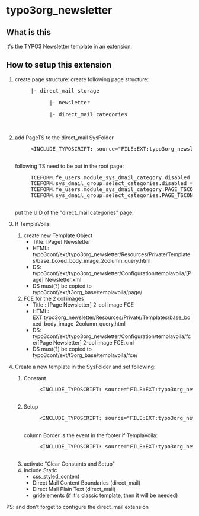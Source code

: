 typo3org_newsletter
==================

What is this
------------

it's the TYPO3 Newsletter template in an extension.


How to setup this extension
---------------------------

1. create page structure:
	create following page structure:
	<pre>
		|- direct_mail storage<br />
		&nbsp;&nbsp;	|- newsletter<br />
		&nbsp;&nbsp;	|- direct_mail categories<br />
	</pre>

2. add PageTS to the direct_mail SysFolder
	<pre>
		&lt;INCLUDE_TYPOSCRIPT: source="FILE:EXT:typo3org_newsletter/Configuration/TypoScript/page-ts/newsletter.txt"&gt;
	</pre>
	following TS need to be put in the root page:
	<pre>
		TCEFORM.fe_users.module_sys_dmail_category.disabled = 0
		TCEFORM.sys_dmail_group.select_categories.disabled = 0
		TCEFORM.fe_users.module_sys_dmail_category.PAGE_TSCONFIG_IDLIST = XYZ
		TCEFORM.sys_dmail_group.select_categories.PAGE_TSCONFIG_IDLIST = XYZ
	</pre>
	put the UID of the "direct_mail categories" page:

3. If TemplaVoila:

	1. create new Template Object
		* Title: [Page] Newsletter
		* HTML: typo3conf/ext/typo3org_newsletter/Resources/Private/Templates/base_boxed_body_image_2column_query.html
		* DS: typo3conf/ext/typo3org_newsletter/Configuration/templavoila/[Page] Newsletter.xml
		* DS must(?) be copied to typo3conf/ext/t3org_base/templavoila/page/
	2. FCE for the 2 col images
		* Title : [Page Newsletter] 2-col image FCE
		* HTML: EXT:typo3org_newsletter/Resources/Private/Templates/base_boxed_body_image_2column_query.html
		* DS: typo3conf/ext/typo3org_newsletter/Configuration/templavoila/fce/[Page Newsletter] 2-col image FCE.xml
		* DS must(?) be copied to typo3conf/ext/t3org_base/templavoila/fce/

4. Create a new template in the SysFolder and set following:
	1. Constant
		<pre>
			&lt;INCLUDE_TYPOSCRIPT: source="FILE:EXT:typo3org_newsletter/Configuration/TypoScript/constants/constants.txt"&gt;
		</pre>
	2. Setup
		<pre>
			&lt;INCLUDE_TYPOSCRIPT: source="FILE:EXT:typo3org_newsletter/Configuration/TypoScript/setup/page.txt"&gt;
		</pre>
		column Border is the event in the footer
		if TemplaVoila:
		<pre>
			&lt;INCLUDE_TYPOSCRIPT: source="FILE:EXT:typo3org_newsletter/Configuration/TypoScript/setup/page-tv.txt"&gt;
		</pre>
	3. activate "Clear Constants and Setup"
	4. Include Static
		* css_styled_content
		* Direct Mail Content Boundaries (direct_mail)
		* Direct Mail Plain Text (direct_mail)
		* gridelements (if it's classic template, then it will be needed)

PS: and don't forget to configure the direct_mail extension